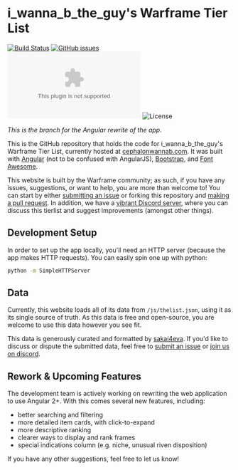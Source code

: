 # i_wanna_b_the_guy's Warframe Tier List

[![Build Status](https://travis-ci.com/weblue/wanna_b_tierlist.svg?branch=master)](https://travis-ci.com/weblue/wanna_b_tierlist)
[![GitHub issues](https://img.shields.io/github/issues/weblue/wanna_b_tierlist)](https://github.com/weblue/wanna_b_tierlist/issues)
[![Website Up/Down](https://img.shields.io/website/https/www.cephalonwannab.com?down_color=lightgrey&down_message=offline&up_color=blue&up_message=online)](https://www.cephalonwannab.com)
![License](https://img.shields.io/github/license/weblue/wanna_b_tierlist)

*This is the branch for the Angular rewrite of the app.*

This is the GitHub repository that holds the code for i_wanna_b_the_guy's Warframe Tier List, currently hosted at [cephalonwannab.com](https://www.cephalonwannab.com/). It was built with [Angular](https://angular.io) (not to be confused with AngularJS), [Bootstrap](https://getbootstrap.com), and [Font Awesome](https://fontawesome.com). 

This website is built by the Warframe community; as such, if you have any issues, suggestions, or want to help, you are more than welcome to! You can start by either [submitting an issue](https://github.com/weblue/wanna_b_tierlist/issues) or forking this repository and [making a pull request](https://github.com/weblue/wanna_b_tierlist/pulls). In addition, we have a [vibrant Discord server](https://discord.gg/Cq3jW27), where you can discuss this tierlist and suggest improvements (amongst other things).


## Development Setup

In order to set up the app locally, you'll need an HTTP server (because the app makes HTTP requests). You can easily spin one up with python:

```sh
python -m SimpleHTTPServer
```

## Data

Currently, this website loads all of its data from `/js/thelist.json`, using it as its single source of truth. As this data is free and open-source, you are welcome to use this data however you see fit.

This data is generously curated and formatted by [sakai4eva](https://reddit.com/u/sakai4eva). If you'd like to discuss or dispute the submitted data, feel free to [submit an issue](https://github.com/weblue/wanna_b_tierlist/issues) or [join us on discord](https://discord.gg/Cq3jW27).

## Rework & Upcoming Features

The development team is actively working on rewriting the web application to use Angular 2+. With this comes several new features, including:
* better searching and filtering
* more detailed item cards, with click-to-expand
* more descriptive ranking
* clearer ways to display and rank frames
* special indications column (e.g. niche, unusual riven disposition)

If you have any other suggestions, feel free to let us know!
